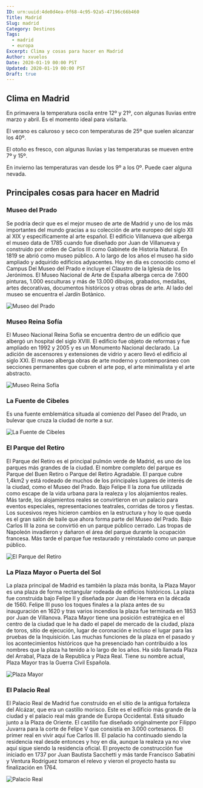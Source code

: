 ```yaml
---
ID: urn:uuid:4de0d4ea-0f68-4c95-92a5-47196c66b460
Title: Madrid
Slug: madrid
Category: Destinos
Tags:
  - madrid
  - europa
Excerpt: Clima y cosas para hacer en Madrid
Author: xvuelos
Date: 2020-01-19 00:00 PST
Updated: 2020-01-19 00:00 PST
Draft: true
---
```


## Clima en Madrid
En primavera la temperatura oscila entre 12º y 21º, con algunas lluvias entre marzo y abril. Es el momento ideal para visitarla.

El verano es caluroso y seco con temperaturas de 25º que suelen alcanzar los 40º.

El otoño es fresco, con algunas lluvias y las temperaturas se mueven entre 7º y 15º.

En invierno las temperaturas van desde los  9º a los 0º. Puede caer alguna nevada. 

## Principales cosas para hacer en Madrid

### Museo del Prado
Se podría decir que es el mejor museo de arte de Madrid y uno de los más importantes del mundo gracias a su colección de arte europeo del siglo XII al XIX y específicamente al arte español. El edificio Villanueva que alberga el museo data de 1785 cuando fue diseñado por Juan de Villanueva y construido por orden de Carlos III como Gabinete de Historia Natural. En 1819 se abrió como museo público. A lo largo de los años el museo ha sido ampliado y adquirido edificios adyacentes. Hoy en día es conocido como el Campus Del Museo del Prado e incluye el Claustro de la Iglesia de los Jerónimos. El Museo Nacional de Arte de España alberga cerca de 7.600 pinturas, 1.000 esculturas y más de 13.000 dibujos, grabados, medallas, artes decorativas, documentos históricos y otras obras de arte. Al lado del museo se encuentra el Jardín Botànico.

![Museo del Prado](https://images.unsplash.com/photo-1517997443305-07a78b5fd77b?w=640)

### Museo Reina Sofía
El Museo Nacional Reina Sofía se encuentra dentro de un edificio que albergó un hospital del siglo XVIII. El edificio fue objeto de reformas y fue ampliado en 1992 y 2005 y es un Monumento Nacional declarado. La adición de ascensores y extensiones de vidrio y acero llevó el edificio al siglo XXI. El museo alberga obras de arte moderno y contemporáneo con secciones permanentes que cubren el arte pop, el arte minimalista y el arte abstracto.

![Museo Reina Sofía](https://images.unsplash.com/photo-1605437027512-dd726a320ead?w=640)

### La Fuente de Cibeles
Es una fuente emblemática situada al comienzo del Paseo del Prado, un bulevar que cruza la ciudad de norte a sur.

![La Fuente de Cibeles](https://images.unsplash.com/photo-1604507543376-02435b1d00f9?w=640)

### El Parque del Retiro
El Parque del Retiro es el principal pulmón verde de Madrid, es uno de los parques más grandes de la ciudad. El nombre completo del parque es Parque del Buen Retiro o Parque del Retiro Agradable. El parque cubre 1,4km2 y está rodeado de muchos de los principales lugares de interés de la ciudad, como el Museo del Prado. Bajo Felipe II la zona fue utilizada como escape de la vida urbana para la realeza y los alojamientos reales. Más tarde, los alojamientos reales se convirtieron en un palacio para eventos especiales, representaciones teatrales, corridas de toros y fiestas. Los sucesivos reyes hicieron cambios en la estructura y hoy lo que queda es el gran salón de baile que ahora forma parte del Museo del Prado. Bajo Carlos III la zona se convirtió en un parque público cerrado. Las tropas de Napoleón invadieron y dañaron el área del parque durante la ocupación francesa. Más tarde el parque fue restaurado y reinstalado como un parque público.

![El Parque del Retiro](https://images.unsplash.com/photo-1587188011339-043293778ed1?w=640)

### La Plaza Mayor o Puerta del Sol
La plaza principal de Madrid es también la plaza más bonita, la Plaza Mayor es una plaza de forma rectangular rodeada de edificios históricos. La plaza fue construida bajo Felipe II y diseñada por Juan de Herrera en la década de 1560. Felipe III puso los toques finales a la plaza antes de su inauguración en 1620 y tras varios incendios la plaza fue terminada en 1853 por Juan de Villanova. Plaza Mayor tiene una posición estratégica en el centro de la ciudad que le ha dado el papel de mercado de la ciudad, plaza de toros, sitio de ejecución, lugar de coronación e incluso el lugar para las pruebas de la Inquisición. Las muchas funciones de la plaza en el pasado y los acontecimientos históricos que ha presenciado han contribuido a los nombres que la plaza ha tenido a lo largo de los años. Ha sido llamada Plaza del Arrabal, Plaza de la Republica y Plaza Real. Tiene su nombre actual, Plaza Mayor tras la Guerra Civil Española.

![Plaza Mayor](https://images.unsplash.com/photo-1606219778424-1bfea1c9b2a5?w=640)

### El Palacio Real
El Palacio Real de Madrid fue construido en el sitio de la antigua fortaleza del Alcázar, que era un castillo morisco. Este es el edificio más grande de la ciudad y el palacio real más grande de Europa Occidental. Está situado junto a la Plaza de Oriente. El castillo fue diseñado originalmente por Filippo Juvarra para la corte de Felipe V que consistía en 3.000 cortesanos. El primer real en vivir aquí fue Carlos III. El palacio ha continuado siendo la residencia real desde entonces y hoy en día, aunque la realeza ya no vive aquí sigue siendo la residencia oficial. El proyecto de construcción fue iniciado en 1737 por Juan Bautista Sacchetti y más tarde Francisco Sabatini y Ventura Rodríguez tomaron el relevo y vieron el proyecto hasta su finalización en 1764.

![Palacio Real](https://images.unsplash.com/photo-1569676814972-31aa39db5817?w=640)
